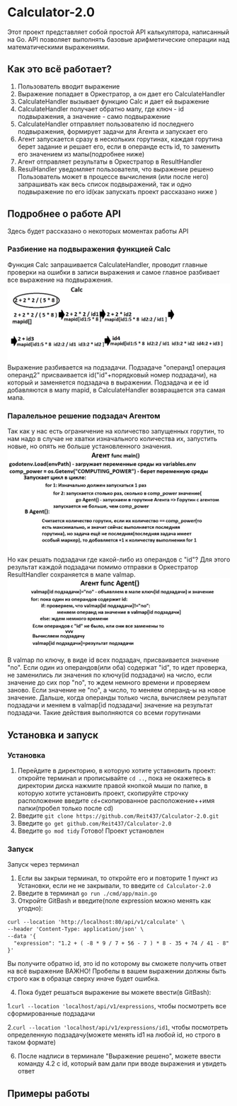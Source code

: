 # Calculator-2.0

Этот проект представляет собой простой API калькулятора, написанный на Go. API позволяет выполнять базовые арифметические операции над математическими выражениями.
    
## Как это всё работает?

1. Пользователь вводит выражение
2. Выражение попадает в Оркестратор, а он дает его CalculateHandler
3. CalculateHandler вызывает функцию Calc и дает ей выражение
4. CalculateHandler получает обратно мапу, где ключ - id подвыражения, а значение - само подвыражение
5. CalculateHandler отправляет пользователю id последнего подвыражения, формирует задачи для Агента и запускает его
6. Агент запускается сразу в нескольких горутинах, каждая горутина берет задание и решает его, если в операнде есть id, то заменить его значением из мапы(подробнее ниже)
7. Агент отправляет результаты в Оркестратор в ResultHandler
8. ResulHandler уведомляет пользователя, что выражение решено
Пользователь может в процессе вычисления (или после него) запрашивать как весь список подвыражений, так и одно подвыражение по его id(как запускать проект рассказано ниже
)
## Подробнее о работе API

Здесь будет рассказано о некоторых моментах работы API
### Разбиение на подвыражения функцией Calc
Функция Calc запрашивается CalculateHandler, проводит главные проверки на ошибки в записи выражения и самое главное разбивает все выражение на подвыражения.
![Работа Calc](/images/Calc.jpg)
Выражение разбивается на подзадачи. Подзадаче "операнд1 операция операнд2" присваивается id("id"+порядковый номер подзадачи), на который и заменяется подзадача в выражении. Подзадача и ее id добавляются в мапу mapid, в CalculateHandler возвращается эта самая мапа.
### Паралельное решение подзадач Агентом
Так как у нас есть ограничение на количество запущенных горутин, то нам надо в случае не хватки изначального количества их, запустить новые, но опять не больше установленного значения.
![Agent func main()](/images/Agent_func_main().jpg)
Но как решать подзадачи где какой-либо из операндов с "id"? Для этого результат каждой подзадачи помимо отправки в Оркестратор ResultHandler сохраняется в мапе valmap.
![Agent func Agent()](/images/Agent_func_Agent().jpg)
В valmap по ключу, в виде id всех подзадач, присваивается значение "no". Если один из операндов(или оба) содержат "id", то идет проверка, не заменились ли значения по ключу(id подзадачи) на число, если значение до сих пор "no", то ждем немного времени и проверяем заново. Если значение не "no", а число, то меняем операнд-ы на новое значение. Дальше, когда операнды только числа, вычисляем результат подзадачи и меняем в valmap[id подзадачи] значение на результат подзадачи. Такие действия выполняются со всеми горутинами
## Установка и запуск

### Установка
1. Перейдите в директорию, в которую хотите уставновить проект:
откройте терминал и прописывайте `cd ..`, пока не окажетесь в директории диска
нажмите правой кнопкой мыши по папке, в которую хотите установить проект, скопируйте строчку расположение
введите `cd`+скопированное расположение+\+имя папки(пробел только после cd)
2. Введите `git clone https://github.com/Reit437/Calculator-2.0.git`
3. Введите `go get github.com/Reit437/Calculator-2.0`
4. Введите `go mod tidy`
Готово! Проект установлен
### Запуск
Запуск через терминал
1. Если вы закрыи терминал, то откройте его и повторите 1 пункт из Установки, если не не закрывали, то введите `cd Calculator-2.0`
2. Введите в терминал `go run ./cmd/app/main.go`
3. Откройте GitBash и введите(поле expression можно менять как угодно):
```
curl --location 'http://localhost:80/api/v1/calculate' \
--header 'Content-Type: application/json' \
--data '{
  "expression": "1.2 + ( -8 * 9 / 7 + 56 - 7 ) * 8 - 35 + 74 / 41 - 8"
}'
```
Вы получите обратно id, это id по которому вы сможете получить ответ на всё выражение
ВАЖНО! Пробелы в вашем выражении должны быть строго как в образце сверху иначе будет ошибка.

4. Пока будет решаться выражение вы можете ввести(в GitBash):

1.`curl --location 'localhost/api/v1/expressions`, чтобы посмотреть все сформированные подзадачи

2.`curl --location 'localhost/api/v1/expressions/id1`, чтобы посмотреть определенную подзадачу(можете менять id1 на любой id, но строго в таком формате)

6. После надписи в терминале "Выражение решено", можете ввести команду 4.2 с id, который вам дали при вводе выражения и увидеть ответ
## Примеры работы


